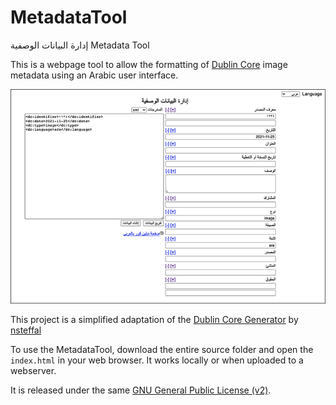 # MetadataTool
إدارة البيانات الوصفية Metadata Tool

This is a webpage tool to allow the formatting of <a href="https://dublincore.org">Dublin Core</a> image metadata using an Arabic user interface.

![alt screenshot of metadatatool](https://github.com/Qirab/MetadataTool/blob/main/img/screenshot.png?raw=true)

This project is a simplified adaptation of the <a href="https://github.com/nsteffel/dublin-core-generator">Dublin Core Generator</a> by <a href="https://github.com/nsteffel">nsteffal</a>

To use the MetadataTool, download the entire source folder and open the <code>index.html</code> in your web browser. It works locally or when uploaded to a webserver.

It is released under the same <a href="https://www.gnu.org/licenses/gpl-2.0.txt">GNU General Public License (v2)</a>.
